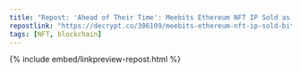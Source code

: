 ```yaml
---
title: "Repost: 'Ahead of Their Time': Meebits Ethereum NFT IP Sold as New Owner Reveals Bits Rewards - Decrypt"
repostlink: "https://decrypt.co/306109/meebits-ethereum-nft-ip-sold-bits-rewards"
tags: [NFT, blockchain]
---
```


{% include embed/linkpreview-repost.html %}